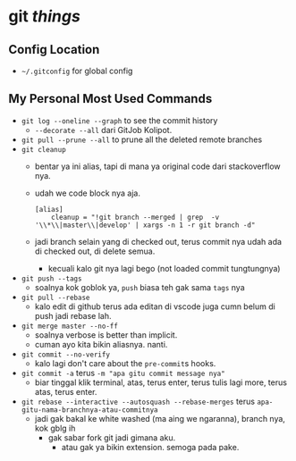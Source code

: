 # git _things_

## Config Location

- `~/.gitconfig` for global config

## My Personal Most Used Commands

- `git log --oneline --graph` to see the commit history
  - `--decorate --all` dari GitJob Kolipot.
- `git pull --prune --all` to prune all the deleted remote branches
- `git cleanup`
  - bentar ya ini alias, tapi di mana ya original code dari stackoverflow nya.
  - udah we code block nya aja.
    
    ```
    [alias]
        cleanup = "!git branch --merged | grep  -v '\\*\\|master\\|develop' | xargs -n 1 -r git branch -d"
    ```

  - jadi branch selain yang di checked out, terus commit nya udah ada di checked out, di delete semua.
    - kecuali kalo git nya lagi bego (not loaded commit tungtungnya)
- `git push --tags`
  - soalnya kok goblok ya, `push` biasa teh gak sama `tags` nya
- `git pull --rebase`
  - kalo edit di github terus ada editan di vscode juga cumn belum di push jadi rebase lah.
- `git merge master --no-ff`
  - soalnya verbose is better than implicit.
  - cuman ayo kita bikin aliasnya. nanti.
- `git commit --no-verify`
  - kalo lagi don't care about the `pre-commit`s hooks.
- `git commit -a` terus `-m "apa gitu commit message nya"`
  - biar tinggal klik terminal, atas, terus enter, terus tulis lagi more, terus atas, terus enter.
- `git rebase --interactive --autosquash --rebase-merges` terus `apa-gitu-nama-branchnya-atau-commitnya`
  - jadi gak bakal ke white washed (ma aing we ngaranna), branch nya, kok gblg ih
    - gak sabar fork git jadi gimana aku.
      - atau gak ya bikin extension. semoga pada pake.
